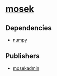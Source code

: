 # [mosek](https://pypi.org/project/mosek)

## Dependencies
- [numpy](packages/n/numpy.md)



## Publishers
- [mosekadmin](https://pypi.org/user/mosekadmin)

